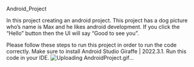 Android_Project

In this project creating an android project. This project has a dog picture who’s name is Max and he likes android development. If you click the “Hello” button then the UI will say “Good to see you”.

Please follow these steps to run this project in order to run the code correctly.
Make sure to install Android Studio Giraffe | 2022.3.1. Run this code in your IDE.
![Uploading AndroidProject.gif…]()
